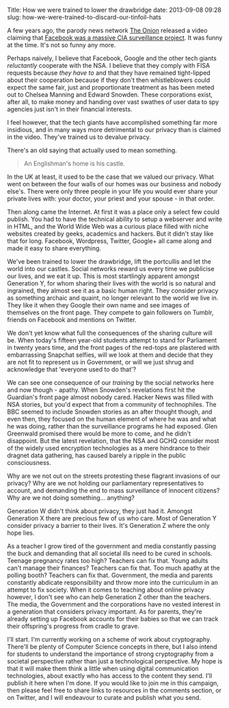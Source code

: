 Title: How we were trained to lower the drawbridge
date: 2013-09-08 09:28
slug: how-we-were-trained-to-discard-our-tinfoil-hats


A few years ago, the parody news network [The Onion](http://www.theonion.com) released a video claiming that [Facebook was a massive CIA surveillance project](http://www.theonion.com/video/cias-facebook-program-dramatically-cut-agencys-cos,19753/). It was funny at the time. It's not so funny any more.

Perhaps naively, I believe that Facebook, Google and the other tech giants _reluctantly_ cooperate with the NSA. I believe that they comply with FISA requests because _they have to_ and that they have remained tight-lipped about their cooperation because if they don't then whistleblowers could expect the same fair, just and proportionate treatment as has been meted out to Chelsea Manning and Edward Snowden. These corporations exist, after all, to make money and handing over vast swathes of user data to spy agencies just isn't in their financial interests.

I feel however, that the tech giants have accomplished something far more insidious, and in many ways more detrimental to our privacy than is claimed in the video. They've trained us to devalue privacy.

There's an old saying that actually used to mean something.
>An Englishman's home is his castle.

In the UK at least, it used to be the case that we valued our privacy. What went on between the four walls of our homes was our business and nobody else's. There were only three people in your life you would ever share your private lives with: your doctor, your priest and your spouse - in that order.

Then along came the Internet. At first it was a place only a select few could publish. You had to have the technical ability to setup a webserver and write in HTML, and the World Wide Web was a curious place filled with niche websites created by geeks, academics and hackers. But it didn't stay like that for long. Facebook, Wordpress, Twitter, Google+ all came along and made it easy to share everything.

We've been trained to lower the drawbridge, lift the portcullis and let the world into our castles. Social networks reward us every time we publicise our lives, and we eat it up. This is most startlingly apparent amongst Generation Y, for whom sharing their lives with the world is so natural and ingrained, they almost see it as a basic human right. They consider privacy as something archaic and quaint, no longer relevant to the world we live in. They like it when they Google their own name and see images of themselves on the front page. They compete to gain followers on Tumblr, friends on Facebook and mentions on Twitter.

We don't yet know what full the consequences of the sharing culture will be. When today's fifteen year-old students attempt to stand for Parliament in twenty years time, and the front pages of the red-tops are plastered with embarrassing Snapchat selfies, will we look at them and decide that they are not fit to represent us in Government, or will we just shrug and acknowledge that 'everyone used to do that'?

We can see one consequence of our _training_ by the social networks here and now though - apathy. When Snowden's revelations first hit the Guardian's front page almost nobody cared. Hacker News was filled with NSA stories, but you'd expect that from a community of technophiles. The BBC seemed to include Snowden stories as an after thought though, and even then, they focused on the human element of where he was and what he was doing, rather than the surveillance programs he had exposed. Glen Greenwald promised there would be more to come, and he didn't disappoint. But the latest revelation, that the NSA and GCHQ consider most of the widely used encryption technologies as a mere hindrance to their dragnet data gathering, has caused barely a ripple in the public consciousness.

Why are we not out on the streets protesting these flagrant invasions of our privacy? Why are we not holding our parliamentary representatives to account, and demanding the end to mass surveillance of innocent citizens? Why are we not doing something... anything?

Generation W didn't think about privacy, they just had it. Amongst Generation X there are precious few of us who care. Most of Generation Y consider privacy a barrier to their lives. It's Generation Z where the only hope lies.

As a teacher I grow tired of the government and media constantly passing the buck and demanding that all societal ills need to be cured in schools. Teenage pregnancy rates too high? Teachers can fix that. Young adults can't manage their finances? Teachers can fix that. Too much apathy at the polling booth? Teachers can fix that. Government, the media and parents constantly abdicate responsibility and throw more into the curriculum in an attempt to fix society. When it comes to teaching about online privacy however, I don't see who can help Generation Z other than the teachers. The media, the Government and the corporations have no vested interest in a generation that considers privacy important. As for parents, they're already setting up Facebook accounts for their babies so that we can track their offspring's progress from cradle to grave.

I'll start. I'm currently working on a scheme of work about cryptography. There'll be plenty of Computer Science concepts in there, but I also intend for students to understand the importance of strong cryptography from a societal perspective rather than just a technological perspective. My hope is that it will make them think a little when using digital communication technologies, about exactly who has access to the content they send. I'll publish it here when I'm done. If you would like to join me in this campaign, then please feel free to share links to resources in the comments section, or on Twitter, and I will endeavour to curate and publish what you send.